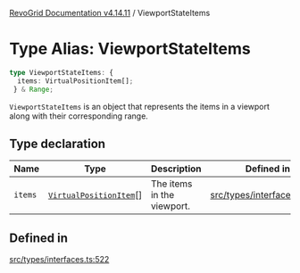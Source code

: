 [RevoGrid Documentation v4.14.11](README.md) / ViewportStateItems

# Type Alias: ViewportStateItems

```ts
type ViewportStateItems: {
  items: VirtualPositionItem[];
 } & Range;
```

`ViewportStateItems` is an object that represents the items in a viewport
along with their corresponding range.

## Type declaration

| Name | Type | Description | Defined in |
| ------ | ------ | ------ | ------ |
| `items` | [`VirtualPositionItem`](Interface.VirtualPositionItem.md)[] | The items in the viewport. | [src/types/interfaces.ts:526](https://github.com/revolist/revogrid/blob/8390153a63782c6f2a806fb42e5983525eb9dc87/src/types/interfaces.ts#L526) |

## Defined in

[src/types/interfaces.ts:522](https://github.com/revolist/revogrid/blob/8390153a63782c6f2a806fb42e5983525eb9dc87/src/types/interfaces.ts#L522)
